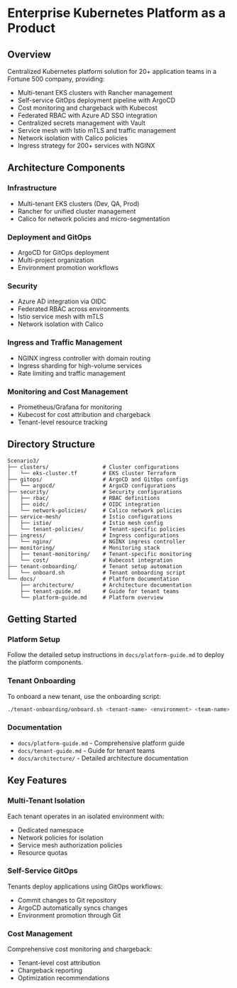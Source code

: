 # Enterprise Kubernetes Platform as a Product

## Overview

Centralized Kubernetes platform solution for 20+ application teams in a Fortune 500 company, providing:

- Multi-tenant EKS clusters with Rancher management
- Self-service GitOps deployment pipeline with ArgoCD
- Cost monitoring and chargeback with Kubecost
- Federated RBAC with Azure AD SSO integration
- Centralized secrets management with Vault
- Service mesh with Istio mTLS and traffic management
- Network isolation with Calico policies
- Ingress strategy for 200+ services with NGINX

## Architecture Components

### Infrastructure

- Multi-tenant EKS clusters (Dev, QA, Prod)
- Rancher for unified cluster management
- Calico for network policies and micro-segmentation

### Deployment and GitOps

- ArgoCD for GitOps deployment
- Multi-project organization
- Environment promotion workflows

### Security

- Azure AD integration via OIDC
- Federated RBAC across environments
- Istio service mesh with mTLS
- Network isolation with Calico

### Ingress and Traffic Management

- NGINX ingress controller with domain routing
- Ingress sharding for high-volume services
- Rate limiting and traffic management

### Monitoring and Cost Management

- Prometheus/Grafana for monitoring
- Kubecost for cost attribution and chargeback
- Tenant-level resource tracking

## Directory Structure

```
Scenario3/
├── clusters/                 # Cluster configurations
│   └── eks-cluster.tf        # EKS cluster Terraform
├── gitops/                   # ArgoCD and GitOps configs
│   └── argocd/               # ArgoCD configurations
├── security/                 # Security configurations
│   ├── rbac/                 # RBAC definitions
│   ├── oidc/                 # OIDC integration
│   └── network-policies/     # Calico network policies
├── service-mesh/             # Istio configurations
│   ├── istio/                # Istio mesh config
│   └── tenant-policies/      # Tenant-specific policies
├── ingress/                  # Ingress configurations
│   └── nginx/                # NGINX ingress controller
├── monitoring/               # Monitoring stack
│   ├── tenant-monitoring/    # Tenant-specific monitoring
│   └── cost/                 # Kubecost integration
├── tenant-onboarding/        # Tenant setup automation
│   └── onboard.sh            # Tenant onboarding script
└── docs/                     # Platform documentation
    ├── architecture/         # Architecture documentation
    ├── tenant-guide.md       # Guide for tenant teams
    └── platform-guide.md     # Platform overview
```

## Getting Started

### Platform Setup

Follow the detailed setup instructions in `docs/platform-guide.md` to deploy the platform components.

### Tenant Onboarding

To onboard a new tenant, use the onboarding script:

```bash
./tenant-onboarding/onboard.sh <tenant-name> <environment> <team-name> [cost-center] [department]
```

### Documentation

- `docs/platform-guide.md` - Comprehensive platform guide
- `docs/tenant-guide.md` - Guide for tenant teams
- `docs/architecture/` - Detailed architecture documentation

## Key Features

### Multi-Tenant Isolation

Each tenant operates in an isolated environment with:

- Dedicated namespace
- Network policies for isolation
- Service mesh authorization policies
- Resource quotas

### Self-Service GitOps

Tenants deploy applications using GitOps workflows:

- Commit changes to Git repository
- ArgoCD automatically syncs changes
- Environment promotion through Git

### Cost Management

Comprehensive cost monitoring and chargeback:

- Tenant-level cost attribution
- Chargeback reporting
- Optimization recommendations
